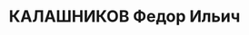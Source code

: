 ---
title: КАЛАШНИКОВ Федор Ильич
description: 'Род. 1896, с. Каракулино, Каракулинский р-н, Кировская обл., прож: г.
  Пермь. Арест. 21.09.1937. Приговор: 17.01.1938 - ВМН'
---